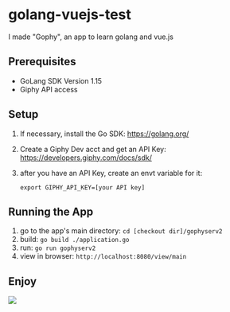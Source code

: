 # golang-vuejs-test
I made "Gophy", an app to learn golang and vue.js


## Prerequisites
- GoLang SDK Version 1.15
- Giphy API access

## Setup
1. If necessary, install the Go SDK: https://golang.org/
2. Create a Giphy Dev acct and get an API Key: https://developers.giphy.com/docs/sdk/

3. after you have an API Key, create an envt variable for it:

    ```export GIPHY_API_KEY=[your API key]```

## Running the App
1. go to the app's main directory: `cd [checkout dir]/gophyserv2`
2. build: `go build ./application.go`
3. run: `go run gophyserv2`
4. view in browser: `http://localhost:8080/view/main`

## Enjoy

![](https://imgur.com/aEeR9av)
